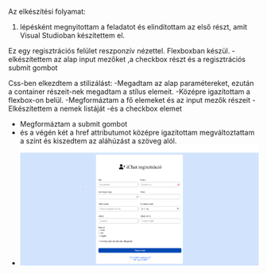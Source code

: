 Az elkészítési folyamat:
1. lépésként megnyitottam a feladatot és elindítottam az első részt, amit Visual Studioban készítettem el.

Ez egy regisztrációs felület reszponzív nézettel. Flexboxban készül.
  -elkészítettem az alap input mezőket ,a checkbox részt és a regisztrációs submit gombot
  
  
Css-ben elkezdtem a stilizálást:
-Megadtam az alap paramétereket, ezután a container részeit-nek megadtam a stílus elemeit.
-Középre igazítottam a flexbox-on belül.
-Megformáztam a fő elemeket és az input mezők részeit
-Elkészítettem a nemek listáját
-és a checkbox elemet 
- Megformáztam a submit gombot
- és a végén két a href attributumot középre igazítottam megváltoztattam a színt és kiszedtem az aláhúzást a szöveg alól.
- ![Képaláírás](./kepernyo.jpg)
